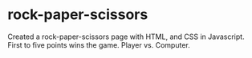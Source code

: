 # rock-paper-scissors
Created a rock-paper-scissors page with HTML, and CSS in Javascript.  
First to five points wins the game. Player vs. Computer.  
